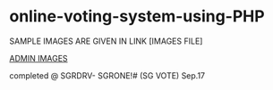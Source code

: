 # online-voting-system-using-PHP
SAMPLE IMAGES ARE GIVEN IN LINK
[IMAGES FILE]





[ADMIN IMAGES](https://docs.google.com/document/d/12ZJhS-xcs2cW5QB-VQUUJYhVluY4Pdy2KysCQ6w25fk/edit?usp=sharing)


completed @ SGRDRV- SGRONE!# (SG VOTE) Sep.17
